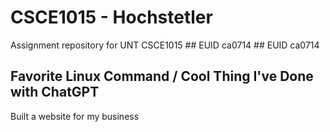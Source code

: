 # CSCE1015 - Hochstetler
Assignment repository for UNT CSCE1015
# #   E U I D 
 
 c a 0 7 1 4 
 
 ## EUID
ca0714
## Favorite Linux Command / Cool Thing I've Done with ChatGPT
Built a website for my business

